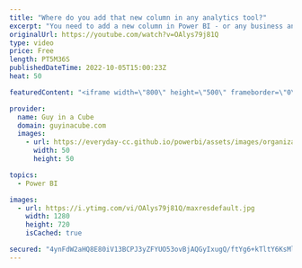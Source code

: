 ```yaml
---
title: "Where do you add that new column in any analytics tool?"
excerpt: "You need to add a new column in Power BI - or any business analytics tool. Where do you add the column? Is there a cost to that? Matthew Roche explains his thoughts on his maxim that has everyone talking!  Connect with Matthew Roche Twitter: https://twitter.com/SQLAllFather LinkedIn: https://www.linkedin.com/in/matthewroche/"
originalUrl: https://youtube.com/watch?v=OAlys79j81Q
type: video
price: Free
length: PT5M36S
publishedDateTime: 2022-10-05T15:00:23Z
heat: 50

featuredContent: "<iframe width=\"800\" height=\"500\" frameborder=\"0\" src=\"https://www.youtube.com/embed/OAlys79j81Q\" allow=\"accelerometer; autoplay; encrypted-media; gyroscope; picture-in-picture\" allowfullscreen></iframe>"

provider:
  name: Guy in a Cube
  domain: guyinacube.com
  images:
    - url: https://everyday-cc.github.io/powerbi/assets/images/organizations/guyinacube.com-50x50.jpg
      width: 50
      height: 50

topics:
  - Power BI

images:
  - url: https://i.ytimg.com/vi/OAlys79j81Q/maxresdefault.jpg
    width: 1280
    height: 720
    isCached: true

secured: "4ynFdW2aHQ8E80iV13BCPJ3yZFYUO53ovBjAQGyIxugQ/ftYg6+kTltY6KsMlTkm3JaOJZfQlV5I/VeucXWMrCVcdwSoBLhK5nxcy8li9ghgX8vEl4/452+T0VxYl9xya4pNHx/SjGnRLL0zyxA8tLgilOwnZ1+HQ8Wc+K4PoNOwALE8CeH0HfS/JYDcHDK7RjliY9hcKBvGIvZj5sC893OxquHCHwPsh0uLwD7x6bq8JbhADBLfv0bUTc0QUoyxLEkgibVEjNhf1AcxXDqKJUj4IgayhQki+KbwE5cVN5DTqE5Ej/OaTd+EqmW1PN/+3BMoKy8jNja+cHpT7UYiNJR9BmbVRUbxyHdW7BL1bJo8txx+urW9eTAi3gd79Y/9e+43TPaoeYpV5Fc4ihe+Ls3qnf0zez8+k9UFOjSCSXk=;H34kxfSCx6w9xazE1vFNng=="
---
```


